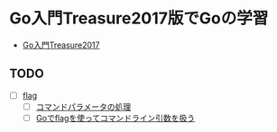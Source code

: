 # Go入門Treasure2017版でGoの学習

- [Go入門Treasure2017](https://go-talks.appspot.com/github.com/voyagegroup/talks/2017/treasure-go/intro.slide)

## TODO

- [ ] [flag](golang.org/pkg/flag/)
  - [ ] [コマンドパラメータの処理](http://cuto.unirita.co.jp/gostudy/post/standard-library-argument-flag/) 
  - [ ] [Goでflagを使ってコマンドライン引数を扱う](https://qiita.com/Yaruki00/items/7edc04720a24e71abfa2) 